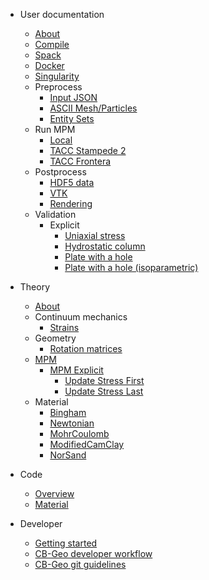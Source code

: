 <!-- docs/_sidebar.md -->

* User documentation

  * [About](user/about.md)
  * [Compile](user/compile/compile.md)
  * [Spack](user/compile/spack.md)
  * [Docker](user/compile/docker.md)
  * [Singularity](user/compile/singularity.md)
  * Preprocess
    * [Input JSON](user/preprocess/input.md)
    * [ASCII Mesh/Particles](user/preprocess/ascii-mesh-particles.md)
    * [Entity Sets](user/preprocess/entity-sets.md)
  * Run MPM
    * [Local](user/run/local.md)
    * [TACC Stampede 2](user/run/hpc/tacc-stampede2.md)
    * [TACC Frontera](user/run/hpc/tacc-frontera.md)    
  * Postprocess
    * [HDF5 data](user/postprocess/hdf5.md)
    * [VTK](user/postprocess/vtk.md)
    * [Rendering](user/postprocess/render.md)
  * Validation
    * Explicit
      * [Uniaxial stress](user/validation/explicit/uniaxial-stress/uniaxial-stress.md)
      * [Hydrostatic column](user/validation/explicit/hydrostatic-column/hydrostatic-column.md)
      * [Plate with a hole](user/validation/explicit/plate-hole/plate-hole.md)
      * [Plate with a hole (isoparametric)](user/validation/explicit/plate-hole-iso/plate-hole-iso.md)

* Theory

  * [About](theory/about.md)
  * Continuum mechanics
    * [Strains](theory/continuum-mechanics/strain.md)
  * Geometry
    * [Rotation matrices](theory/geometry/rotation-matrices.md)
  * [MPM](theory/mpm.md)
    * [MPM Explicit](theory/mpm-explicit.md)
      * [Update Stress First](theory/usf.md)
      * [Update Stress Last](theory/usl.md)
  * Material
    * [Bingham](theory/material/bingham.md)
    * [Newtonian](theory/material/newtonian.md)
    * [MohrCoulomb](theory/material/mohr-coulomb.md)
    * [ModifiedCamClay](theory/material/modified-cam-clay.md)
    * [NorSand](theory/material/norsand.md)

* Code
  * [Overview](code/overview.md)
  * [Material](code/material/material.md)

* Developer
  * [Getting started](developer/getting-started.md)
  * [CB-Geo developer workflow](developer/workflow.md)
  * [CB-Geo git guidelines](developer/git-guidelines.md)
